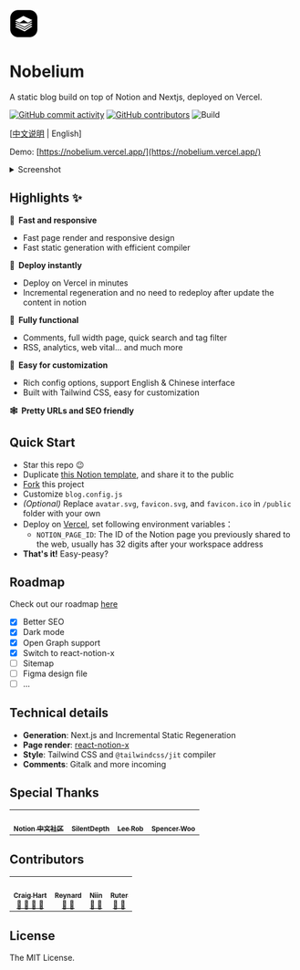 <img src="Nobelium-Logo.svg" width="50" height="50">

# Nobelium

A static blog build on top of Notion and Nextjs, deployed on Vercel.

[![GitHub commit activity](https://img.shields.io/github/commit-activity/m/craigary/nobelium?style=for-the-badge)](https://github.com/craigary/nobelium/commits/main)
[![GitHub contributors](https://img.shields.io/github/contributors/craigary/nobelium?color=orange&style=for-the-badge)](https://github.com/craigary/nobelium/graphs/contributors)
![Build](https://img.shields.io/github/deployments/craigary/nobelium/Preview?logo=Vercel&style=for-the-badge)

[[中文说明](README-CN.md) | English]

Demo: [https://nobelium.vercel.app/](https://nobelium.vercel.app/)

<details><summary>Screenshot</summary>
<img src="https://github.com/craigary/nobelium/blob/main/desktop.png?raw=true">
</details>

## Highlights ✨

**🚀 &nbsp;Fast and responsive**

- Fast page render and responsive design
- Fast static generation with efficient compiler

**🤖 &nbsp;Deploy instantly**

- Deploy on Vercel in minutes
- Incremental regeneration and no need to redeploy after update the content in notion

**🚙 &nbsp;Fully functional**

- Comments, full width page, quick search and tag filter
- RSS, analytics, web vital... and much more

**🎨 &nbsp;Easy for customization**

- Rich config options, support English & Chinese interface
- Built with Tailwind CSS, easy for customization

**🕸 &nbsp;Pretty URLs and SEO friendly**

## Quick Start

- Star this repo 😉
- Duplicate [this Notion template](https://www.notion.so/68be9021bca34b8e89f0246f27e608df), and share it to the public
- [Fork](https://github.com/craigary/nobelium/fork) this project
- Customize `blog.config.js`
- _(Optional)_ Replace `avatar.svg`, `favicon.svg`, and `favicon.ico` in `/public` folder with your own
- Deploy on [Vercel](https://vercel.com), set following environment variables：
  - `NOTION_PAGE_ID`: The ID of the Notion page you previously shared to the web, usually has 32 digits after your workspace address
- **That's it!** Easy-peasy?

## Roadmap

Check out our roadmap [here](https://www.notion.so/craigary/Public-Roadmap-3cfc4d0f0ca642ef8f652673c37add22)

- [x] Better SEO
- [x] Dark mode
- [x] Open Graph support
- [x] Switch to react-notion-x
- [ ] Sitemap
- [ ] Figma design file
- [ ] ...

## Technical details

- **Generation**: Next.js and Incremental Static Regeneration
- **Page render**: [react-notion-x](https://github.com/NotionX/react-notion-x)
- **Style**: Tailwind CSS and `@tailwindcss/jit` compiler
- **Comments**: Gitalk and more incoming

## Special Thanks

<table>
<tr align="left">
    <td align="center"><a href="https://notion.so/cnotion"><img src="https://www.notion.so/image/https%3A%2F%2Fs3-us-west-2.amazonaws.com%2Fsecure.notion-static.com%2F815be1aa-a8bf-46d0-887e-a1c9d18d8ae9%2Fnotion-logo-no-background.png?table=block&id=e1826899-1cd1-4de8-9b1c-ad0de60baa91&width=250&userId=1f77c970-e682-4c02-b9e8-4164924f04ab&cache=v2" width="80px;" alt=""/><br /><sub><b>Notion 中文社区</b></sub></a></td>
    <td align="center"><a href="https://twitter.com/SilentDepthCN"><img src="https://avatars.githubusercontent.com/u/7194254?s=460&u=d8c805acedf5c49ab8e1bfde58b16d7b7fe2b1bb&v=4" width="80px;" alt=""/><br /><sub><b>SilentDepth</b></sub></a></td>
    <td align="center"><a href="https://leerob.io"><img src="https://avatars.githubusercontent.com/u/9113740?s=460&u=6b5c9843f6d345ee178d1171dd3025610312af35&v=4" width="80px;" alt=""/><br /><sub><b>Lee Rob</b></sub></a></td>
    <td align="center"><a href="https://spencerwoo.com"><img src="https://avatars.githubusercontent.com/u/32114380?s=460&u=81d1f9754f354c63ece17a83196be14b51ee1056&v=4" width="80px;" alt=""/><br /><sub><b>Spencer Woo</b></sub></a></td>
  </tr>
</table>

## Contributors

<table>
<tr align="left">
    <td align="center"><a href="https://github.com/craigary"><img src="https://avatars.githubusercontent.com/u/10571717?s=64&v=4" width="80px;" alt=""/><br /><sub><b>Craig Hart</b></sub></a><br /><a href="https://github.com/craigary/nobelium/commits?author=craigary" title="Owner">🎫 🔧 🎨 🐛</a></td>
    <td align="center"><a href="https://github.com/reycn"><img src="https://avatars.githubusercontent.com/u/11225092?s=64&v=4" width="80px;" alt=""/><br /><sub><b>Reynard</b></sub></a><br /><a href="https://github.com/craigary/nobelium/commits?author=reycn" title="Owner"> 🎨 🐛</a></td>
    <td align="center"><a href="https://github.com/Niinjoy"><img src="https://avatars.githubusercontent.com/u/39721307?s=64&v=4" width="80px;" alt=""/><br /><sub><b>Niin</b></sub></a><br /><a href="https://github.com/craigary/nobelium/commits?author=Niinjoy" title="Owner">🔧 🐛</a></td>
    <td align="center"><a href="https://github.com/ruter"><img src="https://avatars.githubusercontent.com/u/8568876?s=64&v=4" width="80px;" alt=""/><br /><sub><b>Ruter</b></sub></a><br /><a href="https://github.com/craigary/nobelium/commits?author=ruter" title="Owner">🔧 🐛</a></td>
  </tr>
</table>

## License

The MIT License.
